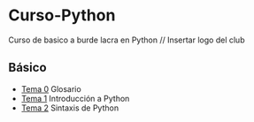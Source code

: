 # Curso-Python
Curso de basico a burde lacra en Python
// Insertar logo del club
## Básico
- [Tema 0](./Tema0-Glosario/) Glosario
- [Tema 1](./Tema1/) Introducción a Python
- [Tema 2](./Tema2/) Sintaxis de Python

